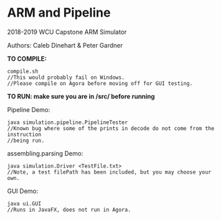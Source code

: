 # ARM and Pipeline
2018-2019 WCU Capstone ARM Simulator

Authors: Caleb Dinehart & Peter Gardner


<b>TO COMPILE:</b>

    compile.sh
    //This would probably fail on Windows.
    //Please compile on Agora before moving off for GUI testing.


<b>TO RUN: make sure you are in /src/ before running</b>

Pipeline Demo:

    java simulation.pipeline.PipelineTester
    //Known bug where some of the prints in decode do not come from the instruction
    //being run.
    
assembling.parsing Demo:

    java simulation.Driver <TestFile.txt>
    //Note, a test filePath has been included, but you may choose your own.
    
    
GUI Demo:

    java ui.GUI
    //Runs in JavaFX, does not run in Agora.
